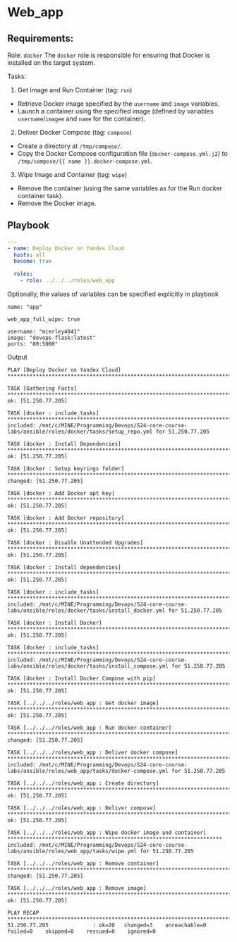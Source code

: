 # Web_app

## Requirements:
Role: `docker`
The `docker` role is responsible for ensuring that Docker is installed on the target system.

Tasks:
1. Get Image and Run Container (tag: `run`)
- Retrieve Docker image specified by the `username` and `image` variables.
- Launch a container using the specified image (defined by variables `username`/`imagee` and `name` for the container).

2. Deliver Docker Compose (tag: `compose`)
- Create a directory at `/tmp/compose/`.
- Copy the Docker Compose configuration file (`docker-compose.yml.j2`) to `/tmp/compose/{{ name }}.docker-compose.yml`.

3. Wipe Image and Container (tag: `wipe`)
- Remove the container (using the same variables as for the Run docker container task).
- Remove the Docker image.

## Playbook

```yaml
---
- name: Deploy Docker on Yandex Cloud
  hosts: all
  become: true

  roles:
    - role: ../../../roles/web_app

```

Optionally, the values of variables can be specified explicitly in playbook

```
name: "app"

web_app_full_wipe: true

username: "mierley4041"
image: "devops-flask:latest"
ports: "80:5000"
```

Output 
```
PLAY [Deploy Docker on Yandex Cloud] ***********************************************************************************************

TASK [Gathering Facts] *************************************************************************************************************
ok: [51.250.77.205]

TASK [docker : include_tasks] ******************************************************************************************************
included: /mnt/c/MINE/Programming/Devops/S24-core-course-labs/ansible/roles/docker/tasks/setup_repo.yml for 51.250.77.205

TASK [docker : Install Dependencies] ***********************************************************************************************
ok: [51.250.77.205]

TASK [docker : Setup keyrings folder] **********************************************************************************************
changed: [51.250.77.205]

TASK [docker : Add Docker apt key] *************************************************************************************************
ok: [51.250.77.205]

TASK [docker : Add Docker repository] **********************************************************************************************
ok: [51.250.77.205]

TASK [docker : Disable Unattended Upgrades] ****************************************************************************************
ok: [51.250.77.205]

TASK [docker : Install dependencies] ***********************************************************************************************
ok: [51.250.77.205]

TASK [docker : include_tasks] ******************************************************************************************************
included: /mnt/c/MINE/Programming/Devops/S24-core-course-labs/ansible/roles/docker/tasks/install_docker.yml for 51.250.77.205

TASK [docker : Install Docker] *****************************************************************************************************
ok: [51.250.77.205]

TASK [docker : include_tasks] ******************************************************************************************************
included: /mnt/c/MINE/Programming/Devops/S24-core-course-labs/ansible/roles/docker/tasks/install_compose.yml for 51.250.77.205

TASK [docker : Install Docker Compose with pip] ************************************************************************************
ok: [51.250.77.205]

TASK [../../../roles/web_app : Get docker image] ***********************************************************************************
ok: [51.250.77.205]

TASK [../../../roles/web_app : Run docker container] *******************************************************************************
changed: [51.250.77.205]

TASK [../../../roles/web_app : Deliver docker compose] *****************************************************************************
included: /mnt/c/MINE/Programming/Devops/S24-core-course-labs/ansible/roles/web_app/tasks/docker-compose.yml for 51.250.77.205

TASK [../../../roles/web_app : Create directory] ***********************************************************************************
ok: [51.250.77.205]

TASK [../../../roles/web_app : Deliver compose] ************************************************************************************
ok: [51.250.77.205]

TASK [../../../roles/web_app : Wipe docker image and container] ********************************************************************
included: /mnt/c/MINE/Programming/Devops/S24-core-course-labs/ansible/roles/web_app/tasks/wipe.yml for 51.250.77.205

TASK [../../../roles/web_app : Remove container] ***********************************************************************************
changed: [51.250.77.205]

TASK [../../../roles/web_app : Remove image] ***************************************************************************************
ok: [51.250.77.205]

PLAY RECAP *************************************************************************************************************************
51.250.77.205              : ok=20   changed=3    unreachable=0    failed=0    skipped=0    rescued=0    ignored=0

```